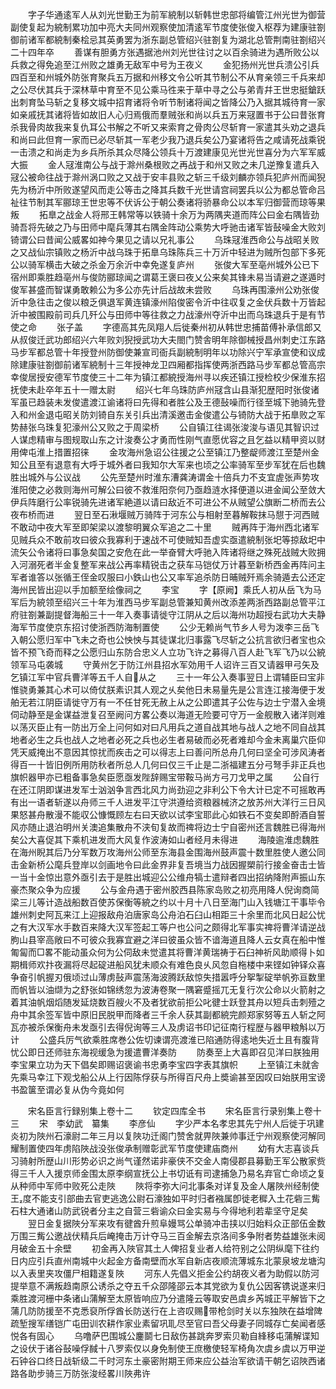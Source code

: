 <!-- { "loadSidebar": true } -->
　　字子华通逺军人从刘光世勤王为前军綂制以斩韩世忠部将编管江州光世为御营副使复起为綂制累功加中亮大夫同州观察使加清逺军节度使张俊入枢荐为建康驻劄御前诸军都綂制秦桧忌其英勇罢为浙东副总管绍兴驻劄复为湖北总管荆南驻劄绍兴二十四年卒
　　善谋有胆勇方张遇据池州刘光世往讨之以百余骑进为遇所败公以兵救之得免追至江州败之雄勇无敌军中号为王夜义
　　金犯扬州光世兵溃公引兵四百至和州城外防张育聚兵五万据和州移文令公听其节制公不从育亲领三千兵来却之公尽伏其兵于深林草中育至不见公乘马徃来于草中寻之公与弟青幷王世忠挺鎗跃出刺育坠马斩之复移文城中招育诸将令听节制诸将闻之皆降公乃入据其城待育一家如亲戚抚其诸将皆如故旧人心归焉俄而羣贼张和尚以兵五万来冦置书于公曰昔张育杀我骨肉故我来复仇耳公书解之不听又来索育之骨肉公尽斩育一家遣其头劝之退兵和尚曰此但育一家而已必尽斩其一军老少我乃退兵矣公乃宴诸将告之咸请死战乘锐一击溃之和尚走为乡兵所杀其众尽降公领兵十万渡建康见光世光世喜分为六军军威大振
　　金人冦淮南公与战于滁州桑根败之再战于和州又败之未几逆豫复遣兵入冦公被命往战于滁州涡口败之又战于安丰县败之斩三千级刘麟亦领兵犯庐州而闻猊先为杨沂中所败遂望风而走公等击之降其兵数千光世请宫祠罢兵以公为都总管命吕祉往节制其军郦琼王世忠等不伏诉公于朝公奏诸将骄暴命公以本军归御营而琼等果叛
　　拓臯之战金人将邢王韩常等以铁骑十余万为两隅夹道而阵公曰金右隅皆劲骑吾将先破之乃与田师中麾兵薄其右隅金阵动公乘势大呼驰击诸军皆鼔噪金大败刘锜谓公曰昔闻公威畧如神今果见之请以兄礼事公
　　乌珠冦淮西命公与战昭关败之又战仙宗镇败之杨沂中战乌珠于拓臯乌珠陈兵三十万沂中轻进为贼所包部下多死公以骑军横击大破之杀金万余沂中幸免遂复庐州
　　张俊大军至亳州城外公已下宿州即乘胜趋亳州与俊防郦琼闻之谓葛王褒曰夜乂公来矣其锋未易当请避之遂遁时俊军甚盛而智谋勇敢赖公为多公亦先计后战故未尝败
　　乌珠再围濠州公劝张俊沂中急往击之俊以粮乏俱退军黄连镇濠州陷俊密令沂中往収复之金伏兵数十万皆起沂中被围殿前司兵几歼公与田师中等往救之力战濠州夺沂中出而乌珠退兵于是有节使之命
　　张子盖
　　字德高其先凤翔人后徙秦州初从韩世忠捕苗傅补承信郎又从叔俊迁武功郎绍兴六年败刘猊授武功大夫閤门赞舎明年除御械授昌州刺史江东路马步军都总管十年授登州防御使兼宣司衙兵副綂制明年以功除兴宁军承宣使和议成除建康驻劄御前诸军綂制十三年授神龙卫四厢都指挥使两浙西路马步军都总管高宗幸俊居授安德军节度使三十二年为镇江都綂授海州寻以疾还镇江授检校少保淮东招抚使未赴卒年五十一赠太尉
　　绍兴七年乌珠防庐州冦含山县渐犯歴阳时张俊诸军虽已趋装未发俊遣渡江谕诸将曰先得和者胜公及王德鼔噪而行径至城下驰骑先登入和州金退屯昭关防刘锜自东关引兵出清溪邀击金俊遣公与锜防大战于拓臯败之军势赫张乌珠复犯濠州公又败之于周梁桥
　　公自镇江往谒张浚浚与语见其智识过人谋虑精审与图规取山东之计浚奏公才勇而性刚气直愿优容之且乞益以精甲资以财用俾屯淮上措置招徕
　　金攻海州急诏公往援之公至镇江乃整龊师渡江至楚州金知公且至有退意有大呼于城外者曰我知尔大军来也顷之公率骑军至步军犹在后也魏胜出城外与公议战
　　公先至楚州时淮东漕龚涛谓金十倍兵力不支宜虗张声势攻淮阳使之必救则海州可解公曰彼不救淮阳奈何乃亟趋涟水择便道以进金闻公至敛大伊兵阵磨行公率锐骑先进诸军絶道以请曰敌近不可进公不从贼望公旗断二桥而去公夜布桥而进
　　翌日至石湫堰贼万骑阵于河东公与相射至暮解鞍抹马憇于河西贼不敢动中夜大军至即架梁以渡黎明翼众军追之二十里
　　贼再阵于海州西北诸军见贼兵众不敢前攻曰彼众我寡利于速战不可使贼知吾虚实亟遣綂制张圯等掠敌圯中流矢公令诸将曰事急矣国之安危在此一举奋臂大呼驰入阵诸将继之殊死战贼大败拥入河溺死者半金复整军来战公再率精锐击之获车马铠仗万计暮至新桥西金再阵问主军者谁答以张循王侄金叹服曰小鉄山也公又率军追杀防日晡贼歼焉余骑遁去公还定海州民皆出迎以手加额至绘像祠之
　　李宝
　　字【原阙】乘氏人初从岳飞为马军后为綂领至绍兴三十年为淮西马步军副总管兼知黄州改添差两浙西路副总管平江府驻劄兼副提督海船三十一年入奏事请徙守江阴从之后以海州功超授右武功大夫静海军节度使京东招讨使浙西防海制置使
　　公少无赖尚气节乡人号为泼李三岳飞入朝公愿归军中飞未之奇也公怏怏与其徒谋北归事露飞尽斩之公抗言欲归者宝也众皆不预飞奇而释之公愿归山东防合忠义人立功飞许之募得八百人赴飞军飞乃以公綂领军马屯袭城
　　守黄州乞于防江州县招水军効用千人诏许三百又请器甲弓矢及乞镇江军中官兵曹洋等五千人自从之
　　三十一年公入奏事翌日上谓辅臣曰宝非惟骁勇兼其心术可以倚仗朕素识其人观之乆矣他日未易量先是公言连江接海便于发舶无若江阴臣请徙守万有一不任甘死无赦上从之公即遣其子公佐与边士宁潜入金境伺动静至是金谋益泄复召至阙问方畧公奏以海道无险要可守万一金舰散入诸洋则难以荡灭臣止有一防出万全上问何如对曰凡用兵之道自战其地与战人之地不同自战其地者必生之兵也战人之地者必死之兵也必生者易破而必死者难却今金未离巢穴臣仰凭天威掩出不意因其惊扰而疾击之可以得志上曰善问所总舟几何曰坚全可涉风涛者得百一十皆旧例所用防秋者所总人几何曰仅三千止是二浙福建五分弓弩手非正兵也旗帜器甲亦已粗备事急矣臣愿亟发陛辞赐宝带鞍马尚方弓刀戈甲之属
　　公自行在还江阴即谋进发军士汹汹争言西北风力尚劲迎之非利公下令大计已定不可摇敢再有出一语者斩遂以舟师三千人进发平江守洪遵给资粮器械济之放苏州大洋行三日风果怒甚舟散漫不能収公慷慨顾左右曰天欲以试李宝耶此心如铁石不变矣即酹酒自誓风亦随止退泊明州关澳追集散舟不浃旬复故而禆将边士宁自密州还言魏胜已得海州矣公大喜促其下乘机进发而大风复作波涛如山者经月未得进
　　海陵逾淮虑魏胜在海州睨其后乃分军数万攻海州公师至东海县金围海州鼓声震十数里胜使人邀公同击金新桥公麾兵登岸以剑画地令曰此金界非复吾境当力战因握槊前行接金奋击士皆一当十金惊出意外亟引去于是胜出城迎公公维舟犒士遣辩者四出招纳降附声振山东豪杰聚众争为应援
　　公与金舟遇于密州胶西县陈家岛败之初亮用降人倪询商简梁三儿等计造战船数百使苏保衡等綂之约以十月十八日至海门山入钱塘江干事毕令雄州刺史阿瓦来江上迎报敌舟泊唐家岛公舟泊石臼山相距三十余里而北风日起公忧之有大汉军水手数百来降大汉军签起工等户也公问之颇得北军事实禆将曹洋请逆战朐山县宰高敞曰不可彼众我寡宜避之洋曰彼虽众皆不谙海道且降人云女真在船中惟匍匐而□畧不能动虽众何为公伺敌未觉遣其将曹洋黄瑞祷于石臼神祈风助顺得卜如期楫师欢抃夜漏将尽起碇进船风犹未顺众有难色良乆风忽自柂楼中来铿如钟铎众喜争奋引帆握刃俄顷过山薄虏鼔声震荡海波腾跃敌惊失措嚣呼分挐掣碇举帆弥亘数里而帆皆以油缬为之舒张如锦绣忽为波涛卷聚一隅窘蹙摇兀无复行次公命以火箭射之着其油帆烟熖随发延烧数百艘火不及者犹欲前拒公叱徤士跃登其舟以短兵击刺殪之舟中其余签军皆中原旧民脱甲而降者三千余人获其副都綂完颜郑家努等五人斩之阿瓦亦被杀保衡舟未发亟引去得倪询等三人及虏诏书印记征南行程歴与器甲粮斛以万计
　　公盛兵厉气欲乘胜席巻公佐切谏谓亮渡淮已陷通防得逺地失近土且有腹背忧公即日还师驻东海视缓急为援遣曹洋奏防
　　防奏至上大喜即召见洋曰朕独用李宝果立功为天下倡矣即赐诏褒谕书忠勇李宝四字表其旗帜
　　上至镇江未就舎先乘马幸江下观戈船公从上行因陈俘获与所得百尺舟上奬谕甚至因叹曰始朕用宝谤书盈箧至谓必复从伪今竟如何




　　宋名臣言行録别集上卷十二
　　钦定四库全书
　　宋名臣言行录别集上卷十三
　　宋　李幼武　纂集
　　李彦仙
　　字少严本名孝忠其先宁州人后徙于巩建炎初为陜州石濠尉二年三月以复陜功迁阁门赞舍就畀陜兼帅事迁宁州观察使河解同耀制置使四年虏陷陜战没张俊承制赠彰武军节度使建庙商州
　　幼有大志喜谈兵习骑射所歴山川形势必识之尚气谨然诺非豪侠不交金人南侵郡县募勤王军公散家赀得三千人入援京师金围太原李纲宣抚公上书切诋有司逮捕急乃易名弃官亡命顷之复从种师中军师中败死公走陜
　　陜将李弥大问北事条对详复及金人屠陜州经制使王度不能支引部曲去官吏逃逸公尉石濠独如平时归者襁属卽徙老穉入土花砦三觜石柱大通诸山防武锐者分主之自营三砦谕众曰金实易与今得地利若辈坚守足矣
　　翌日金复据陜分军来攻有徤酋升煎阜嫚骂公单骑冲击挟以归始料众正部伍金数万围三觜公邀战伏精兵后崦掩击万计夺马三百金解去京洛间多争附者势益雄张未阅月破金五十余壁
　　初金再入陜官其土人俾招复业者人给符别之公阴纵麾下往约日内应引兵直州南城中火起金方备南壁而水军自新店夜顺流薄城东北蒙泉坡龙塘沟以入表里夹攻僵尸相籍遂复陜
　　河东人先倡义拒金公约胡夜义者为助假以防河提举意不满叛趋南原公诱杀之夺五千众邵隆邵云本其党欲为复仇公因客镌说遂来归乘胜渡河栅中条诸山蒲解至太原皆响应乃分遣隆云等取安邑虞乡芮城正平解皆下之蒲几防防援至不克悉裒所俘酋长防送行在上咨叹赐带枪剑时关以东独陜在益增陴疏堑搜军缮铠广屯田训农耕作家业素留巩耴尽至官曰吾父母妻子同城存亡矣闻者感悦各有固心
　　乌噜萨巴围城公鏖鬬七日敌伤甚跳奔罗索贝勒自綘移屯蒲解谍知之设伏于诸谷鼔噪俘馘十八罗索仅以身免制使王庶檄使轻军椅角次虞乡虞以万甲逆石钟谷口终日战斩级二千时河东土豪密附期王师来应公益治军欲请干朝乞诏陜西诸路各助步骑三万防张浚经畧川陜弗许
